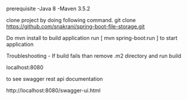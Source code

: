 prerequisite -Java 8 -Maven 3.5.2

clone project by doing following command. git clone https://github.com/snakrani/spring-boot-file-storage.git

Do mvn install to build application run [ mvn spring-boot:run ] to start application

Troubleshooting - If build fails than remove .m2 directory and run build

localhost:8080

to see swagger rest api documentation

http://localhost:8080/swagger-ui.html
